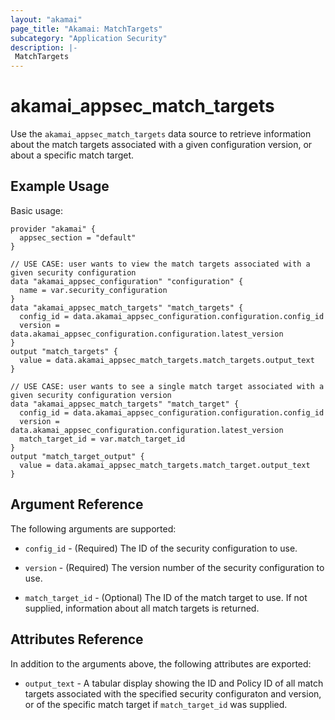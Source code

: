 ```yaml
---
layout: "akamai"
page_title: "Akamai: MatchTargets"
subcategory: "Application Security"
description: |-
 MatchTargets
---
```


# akamai_appsec_match_targets

Use the `akamai_appsec_match_targets` data source to retrieve information about the match targets associated with a given configuration version, or about a specific match target.

## Example Usage

Basic usage:

```hcl
provider "akamai" {
  appsec_section = "default"
}

// USE CASE: user wants to view the match targets associated with a given security configuration
data "akamai_appsec_configuration" "configuration" {
  name = var.security_configuration
}
data "akamai_appsec_match_targets" "match_targets" {
  config_id = data.akamai_appsec_configuration.configuration.config_id
  version = data.akamai_appsec_configuration.configuration.latest_version
}
output "match_targets" {
  value = data.akamai_appsec_match_targets.match_targets.output_text
}

// USE CASE: user wants to see a single match target associated with a given security configuration version
data "akamai_appsec_match_targets" "match_target" {
  config_id = data.akamai_appsec_configuration.configuration.config_id
  version = data.akamai_appsec_configuration.configuration.latest_version
  match_target_id = var.match_target_id
}
output "match_target_output" {
  value = data.akamai_appsec_match_targets.match_target.output_text
}
```

## Argument Reference

The following arguments are supported:

* `config_id` - (Required) The ID of the security configuration to use.

* `version` - (Required) The version number of the security configuration to use.

* `match_target_id` - (Optional) The ID of the match target to use. If not supplied, information about all match targets is returned.

## Attributes Reference

In addition to the arguments above, the following attributes are exported:

* `output_text` - A tabular display showing the ID and Policy ID of all match targets associated with the specified security configuraton and version, or of the specific match target if `match_target_id` was supplied.

